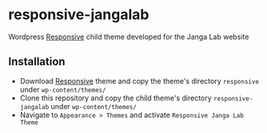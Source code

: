 # responsive-jangalab
Wordpress [Responsive](https://wordpress.org/themes/responsive/) child theme developed for the Janga Lab website
## Installation
* Download [Responsive](https://wordpress.org/themes/responsive/) theme and copy the theme's directory `responsive` under `wp-content/themes/`
* Clone this repository and copy the child theme's directory `responsive-jangalab` under `wp-content/themes/`
* Navigate to `Appearance > Themes` and activate `Responsive Janga Lab Theme`
